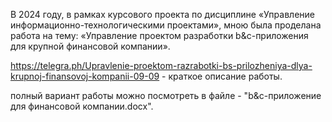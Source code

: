 В 2024 году, в рамках курсового проекта по дисциплине «Управление информационно-технологическими проектами», мною была проделана работа на тему: «Управление проектом разработки b&с-приложения для крупной финансовой компании».

https://telegra.ph/Upravlenie-proektom-razrabotki-bs-prilozheniya-dlya-krupnoj-finansovoj-kompanii-09-09 - краткое описание работы.

полный вариант работы можно посмотреть в файле - "b&с-приложение для финансовой компании.docx".
